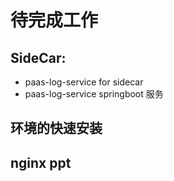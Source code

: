# 待完成工作

## SideCar:

* paas-log-service for sidecar
* paas-log-service springboot 服务

## 环境的快速安装

## nginx ppt





